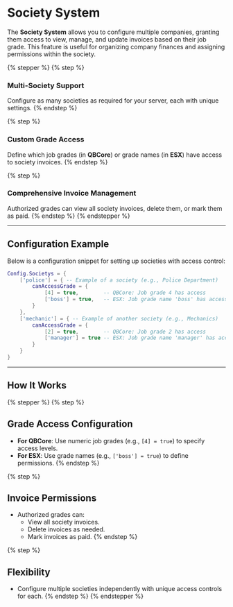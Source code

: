 # Society System

The **Society System** allows you to configure multiple companies, granting them access to view, manage, and update invoices based on their job grade. This feature is useful for organizing company finances and assigning permissions within the society.

{% stepper %}
{% step %}
### **Multi-Society Support**

Configure as many societies as required for your server, each with unique settings.
{% endstep %}

{% step %}
### **Custom Grade Access**

Define which job grades (in **QBCore**) or grade names (in **ESX**) have access to society invoices.
{% endstep %}

{% step %}
### **Comprehensive Invoice Management**

Authorized grades can view all society invoices, delete them, or mark them as paid.
{% endstep %}
{% endstepper %}

***

## **Configuration Example**

Below is a configuration snippet for setting up societies with access control:

```lua
Config.Societys = {
    ['police'] = { -- Example of a society (e.g., Police Department)
        canAccessGrade = {
            [4] = true,        -- QBCore: Job grade 4 has access
            ['boss'] = true,   -- ESX: Job grade name 'boss' has access
        }
    },
    ['mechanic'] = { -- Example of another society (e.g., Mechanics)
        canAccessGrade = {
            [2] = true,        -- QBCore: Job grade 2 has access
            ['manager'] = true -- ESX: Job grade name 'manager' has access
        }
    }
}
```

***

## **How It Works**

{% stepper %}
{% step %}
## **Grade Access Configuration**

* **For QBCore**: Use numeric job grades (e.g., `[4] = true`) to specify access levels.
* **For ESX**: Use grade names (e.g., `['boss'] = true`) to define permissions.
{% endstep %}

{% step %}
## **Invoice Permissions**

* Authorized grades can:
  * View all society invoices.
  * Delete invoices as needed.
  * Mark invoices as paid.
{% endstep %}

{% step %}
## **Flexibility**

* Configure multiple societies independently with unique access controls for each.
{% endstep %}
{% endstepper %}
